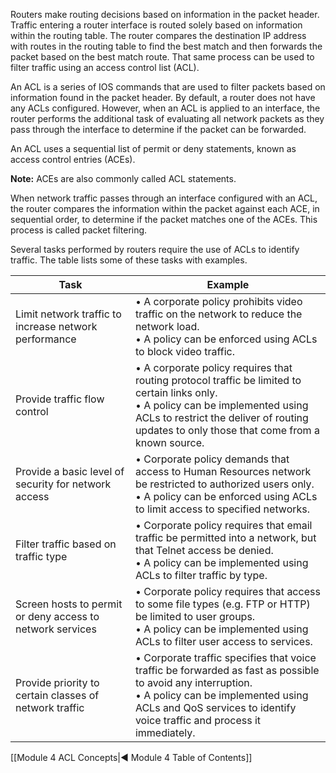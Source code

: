 Routers make routing decisions based on information in the packet header. Traffic entering a router interface is routed solely based on information within the routing table. The router compares the destination IP address with routes in the routing table to find the best match and then forwards the packet based on the best match route. That same process can be used to filter traffic using an access control list (ACL).

An ACL is a series of IOS commands that are used to filter packets based on information found in the packet header. By default, a router does not have any ACLs configured. However, when an ACL is applied to an interface, the router performs the additional task of evaluating all network packets as they pass through the interface to determine if the packet can be forwarded.

An ACL uses a sequential list of permit or deny statements, known as access control entries (ACEs).

**Note:** ACEs are also commonly called ACL statements.

When network traffic passes through an interface configured with an ACL, the router compares the information within the packet against each ACE, in sequential order, to determine if the packet matches one of the ACEs. This process is called packet filtering.

Several tasks performed by routers require the use of ACLs to identify traffic. The table lists some of these tasks with examples.

| **Task**                                                  | **Example**                                                                                                                                                                                                                       |
| --------------------------------------------------------- | --------------------------------------------------------------------------------------------------------------------------------------------------------------------------------------------------------------------------------- |
| Limit network traffic to increase network performance     | • A corporate policy prohibits video traffic on the network to reduce the network load.<br>• A policy can be enforced using ACLs to block video traffic.                                                                          |
| Provide traffic flow control                              | • A corporate policy requires that routing protocol traffic be limited to certain links only.<br>• A policy can be implemented using ACLs to restrict the deliver of routing updates to only those that come from a known source. |
| Provide a basic level of security for network access      | • Corporate policy demands that access to Human Resources network be restricted to authorized users only.<br>• A policy can be enforced using ACLs to limit access to specified networks.                                         |
| Filter traffic based on traffic type                      | • Corporate policy requires that email traffic be permitted into a network, but that Telnet access be denied.<br>• A policy can be implemented using ACLs to filter traffic by type.                                              |
| Screen hosts to permit or deny access to network services | • Corporate policy requires that access to some file types (e.g. FTP or HTTP) be limited to user groups.<br>• A policy can be implemented using ACLs to filter user access to services.                                           |
| Provide priority to certain classes of network traffic    | • Corporate traffic specifies that voice traffic be forwarded as fast as possible to avoid any interruption.<br>• A policy can be implemented using ACLs and QoS services to identify voice traffic and process it immediately.   |

[[Module 4 ACL Concepts|◀ Module 4 Table of Contents]]